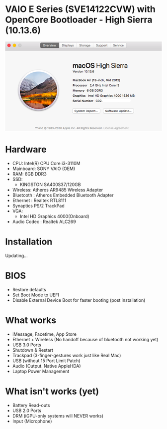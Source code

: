 # VAIO E Series (SVE14122CVW) with OpenCore Bootloader - High Sierra (10.13.6)
![SystemInfo](https://raw.githubusercontent.com/kpratama24/VAIO-E-Hackintosh/master/Screenshot/HighSierra/Overview.png)

# Hardware

- CPU: Intel(R) CPU Core i3-3110M
- Mainboard: SONY VAIO (OEM)
- RAM: 6GB DDR3 
- SSD:
    - KINGSTON SA400S37/120GB
- Wireless: Atheros AR9485 Wireless Adapter
- Bluetooth : Atheros Embedded Bluetooth Adapter
- Ethernet : Realtek RTL8111
- Synaptics PS/2 TrackPad
- VGA:
  - Intel HD Graphics 4000(Onboard)
- Audio Codec : Realtek ALC269
  
# Installation
 Updating...
# BIOS
 - Restore defaults
 - Set Boot Mode to UEFI
 - Disable External Device Boot for faster booting (post installation)

# What works
 - iMessage, Facetime, App Store
 - Ethernet + Wireless (No handoff because of bluetooth not working yet)
 - USB 3.0 Ports
 - Shutdown & Restart
 - Trackpad (3-finger-gestures work just like Real Mac)
 - USB (without 15 Port Limit Patch)
 - Audio (Output. Native AppleHDA)
 - Laptop Power Management

# What isn't works (yet)
 - Battery Read-outs
 - USB 2.0 Ports
 - DRM (iGPU-only systems will NEVER works)
 - Input (Microphone)

